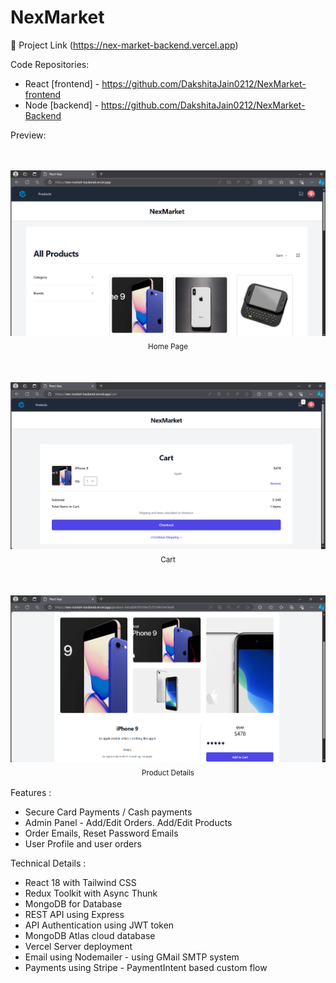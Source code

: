 # NexMarket


🔗 Project Link (https://nex-market-backend.vercel.app)


 Code Repositories:
- React [frontend] - https://github.com/DakshitaJain0212/NexMarket-frontend
- Node [backend] - https://github.com/DakshitaJain0212/NexMarket-Backend

Preview: 

<p align="center">  
  <br><br><img alt="Clock" src="./assest/img1.png">
  <sub>Home Page<sub>
</p>

<p align="center">
  <br><br><img alt="Clock" src="./assest/img3.png">
  <sub>Cart<sub>
</p>

<p align="center">
  <br><br><img alt="Clock" src="./assest/img2.png">
  <sub>Product Details<sub>
</p>


 Features :
- Secure Card Payments / Cash payments
- Admin Panel - Add/Edit Orders. Add/Edit Products
- Order Emails, Reset Password Emails
- User Profile and user orders

 Technical Details :
- React 18 with Tailwind CSS
- Redux Toolkit with Async Thunk
- MongoDB for Database
- REST API using Express
- API Authentication using JWT token
- MongoDB Atlas cloud database
- Vercel Server deployment
- Email using Nodemailer - using GMail SMTP system
- Payments using Stripe - PaymentIntent based custom flow
